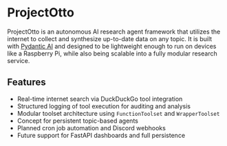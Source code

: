 # ProjectOtto

ProjectOtto is an autonomous AI research agent framework that utilizes the internet to collect and synthesize up-to-date data on any topic. It is built with [Pydantic AI](https://github.com/pydantic/pydantic-ai) and designed to be lightweight enough to run on devices like a Raspberry Pi, while also being scalable into a fully modular research service.

## Features

- Real-time internet search via DuckDuckGo tool integration
- Structured logging of tool execution for auditing and analysis
- Modular toolset architecture using `FunctionToolset` and `WrapperToolset`
- Concept for persistent topic-based agents
- Planned cron job automation and Discord webhooks
- Future support for FastAPI dashboards and full persistence